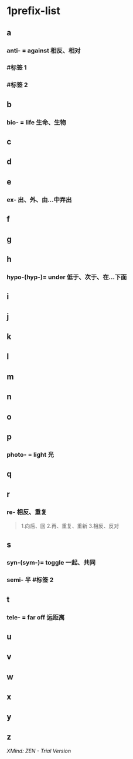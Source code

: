 # 1prefix-list
## a
### anti- = against 相反、相对
###  #标签 1
###  #标签 2
## b
### bio- = life 生命、生物
## c
## d
## e
### ex- 出、外、由...中弄出
## f
## g
## h
### hypo-(hyp-)= under 低于、次于、在...下面
## i
## j
## k
## l
## m
## n
## o
## p
### photo- = light 光
## q
## r
### re- 相反、重复
> 1.向后、回
> 2.再、重复、重新
> 3.相反、反对

## s
### syn-(sym-)= toggle 一起、共同
### semi- 半 #标签 2
## t
### tele- = far off 远距离
## u
## v
## w
## x
## y
## z

*XMind: ZEN - Trial Version*